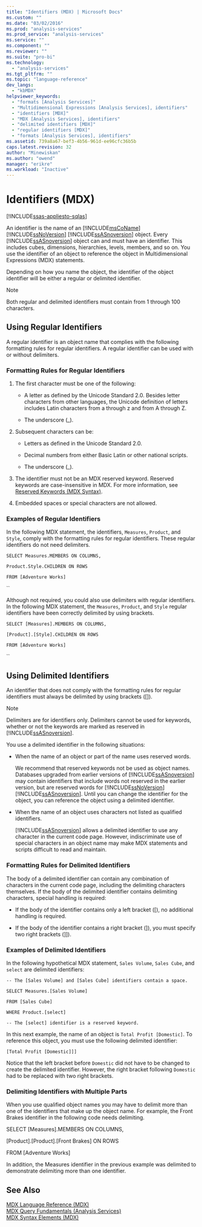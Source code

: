 ```yaml
---
title: "Identifiers (MDX) | Microsoft Docs"
ms.custom: ""
ms.date: "03/02/2016"
ms.prod: "analysis-services"
ms.prod_service: "analysis-services"
ms.service: ""
ms.component: ""
ms.reviewer: ""
ms.suite: "pro-bi"
ms.technology: 
  - "analysis-services"
ms.tgt_pltfrm: ""
ms.topic: "language-reference"
dev_langs: 
  - "kbMDX"
helpviewer_keywords: 
  - "formats [Analysis Services]"
  - "Multidimensional Expressions [Analysis Services], identifiers"
  - "identifiers [MDX]"
  - "MDX [Analysis Services], identifiers"
  - "delimited identifiers [MDX]"
  - "regular identifiers [MDX]"
  - "formats [Analysis Services], identifiers"
ms.assetid: 739a8a67-bef3-4b56-961d-ee96cfc36b5b
caps.latest.revision: 32
author: "Minewiskan"
ms.author: "owend"
manager: "erikre"
ms.workload: "Inactive"
---
```

# Identifiers (MDX)
[!INCLUDE[ssas-appliesto-sqlas](../includes/ssas-appliesto-sqlas.md)]

  An identifier is the name of an [!INCLUDE[msCoName](../includes/msconame-md.md)] [!INCLUDE[ssNoVersion](../includes/ssnoversion-md.md)] [!INCLUDE[ssASnoversion](../includes/ssasnoversion-md.md)] object. Every [!INCLUDE[ssASnoversion](../includes/ssasnoversion-md.md)] object can and must have an identifier. This includes cubes, dimensions, hierarchies, levels, members, and so on. You use the identifier of an object to reference the object in Multidimensional Expressions (MDX) statements.  
  
 Depending on how you name the object, the identifier of the object identifier will be either a regular or delimited identifier.  
  
> [!NOTE]  
>  Both regular and delimited identifiers must contain from 1 through 100 characters.  
  
## Using Regular Identifiers  
 A regular identifier is an object name that complies with the following formatting rules for regular identifiers. A regular identifier can be used with or without delimiters.  
  
### Formatting Rules for Regular Identifiers  
  
1.  The first character must be one of the following:  
  
    -   A letter as defined by the Unicode Standard 2.0. Besides letter characters from other languages, the Unicode definition of letters includes Latin characters from a through z and from A through Z.  
  
    -   The underscore (_).  
  
2.  Subsequent characters can be:  
  
    -   Letters as defined in the Unicode Standard 2.0.  
  
    -   Decimal numbers from either Basic Latin or other national scripts.  
  
    -   The underscore (_).  
  
3.  The identifier must not be an MDX reserved keyword. Reserved keywords are case-insensitive in MDX. For more information, see [Reserved Keywords &#40;MDX Syntax&#41;](../mdx/reserved-keywords-mdx-syntax.md).  
  
4.  Embedded spaces or special characters are not allowed.  
  
### Examples of Regular Identifiers  
 In the following MDX statement, the identifiers, `Measures`, `Product`, and `Style`, comply with the formatting rules for regular identifiers. These regular identifiers do not need delimiters.  
  
 `SELECT Measures.MEMBERS ON COLUMNS,`  
  
 `Product.Style.CHILDREN ON ROWS`  
  
 `FROM [Adventure Works]`  
  
 ``  
  
 Although not required, you could also use delimiters with regular identifiers. In the following MDX statement, the `Measures`, `Product`, and `Style` regular identifiers have been correctly delimited by using brackets.  
  
 `SELECT [Measures].MEMBERS ON COLUMNS,`  
  
 `[Product].[Style].CHILDREN ON ROWS`  
  
 `FROM [Adventure Works]`  
  
 ``  
  
## Using Delimited Identifiers  
 An identifier that does not comply with the formatting rules for regular identifiers must always be delimited by using brackets ([]).  
  
> [!NOTE]  
>  Delimiters are for identifiers only. Delimiters cannot be used for keywords, whether or not the keywords are marked as reserved in [!INCLUDE[ssASnoversion](../includes/ssasnoversion-md.md)].  
  
 You use a delimited identifier in the following situations:  
  
-   When the name of an object or part of the name uses reserved words.  
  
     We recommend that reserved keywords not be used as object names. Databases upgraded from earlier versions of [!INCLUDE[ssASnoversion](../includes/ssasnoversion-md.md)] may contain identifiers that include words not reserved in the earlier version, but are reserved words for [!INCLUDE[ssNoVersion](../includes/ssnoversion-md.md)] [!INCLUDE[ssASnoversion](../includes/ssasnoversion-md.md)]. Until you can change the identifier for the object, you can reference the object using a delimited identifier.  
  
-   When the name of an object uses characters not listed as qualified identifiers.  
  
     [!INCLUDE[ssASnoversion](../includes/ssasnoversion-md.md)] allows a delimited identifier to use any character in the current code page. However, indiscriminate use of special characters in an object name may make MDX statements and scripts difficult to read and maintain.  
  
### Formatting Rules for Delimited Identifiers  
 The body of a delimited identifier can contain any combination of characters in the current code page, including the delimiting characters themselves. If the body of the delimited identifier contains delimiting characters, special handling is required:  
  
-   If the body of the identifier contains only a left bracket ([), no additional handling is required.  
  
-   If the body of the identifier contains a right bracket (]), you must specify two right brackets (]]).  
  
### Examples of Delimited Identifiers  
 In the following hypothetical MDX statement, `Sales Volume`, `Sales Cube`, and `select` are delimited identifiers:  
  
 `-- The [Sales Volume] and [Sales Cube] identifiers contain a space.`  
  
 `SELECT Measures.[Sales Volume]`  
  
 `FROM [Sales Cube]`  
  
 `WHERE Product.[select]`  
  
 `-- The [select] identifier is a reserved keyword.`  
  
 In this next example, the name of an object is `Total Profit [Domestic]`. To reference this object, you must use the following delimited identifier:  
  
 `[Total Profit [Domestic]]]`  
  
 Notice that the left bracket before `Domestic` did not have to be changed to create the delimited identifier. However, the right bracket following `Domestic` had to be replaced with two right brackets.  
  
### Delimiting Identifiers with Multiple Parts  
 When you use qualified object names you may have to delimit more than one of the identifiers that make up the object name. For example, the Front Brakes identifier in the following code needs delimiting.  
  
 SELECT [Measures].MEMBERS ON COLUMNS,  
  
 [Product].[Product].[Front Brakes] ON ROWS  
  
 FROM [Adventure Works]  
  
 In addition, the Measures identifier in the previous example was delimited to demonstrate delimiting more than one identifier.  
  
## See Also  
 [MDX Language Reference &#40;MDX&#41;](../mdx/mdx-language-reference-mdx.md)   
 [MDX Query Fundamentals &#40;Analysis Services&#41;](../analysis-services/multidimensional-models/mdx/mdx-query-fundamentals-analysis-services.md)   
 [MDX Syntax Elements &#40;MDX&#41;](../mdx/mdx-syntax-elements-mdx.md)  
  
  
